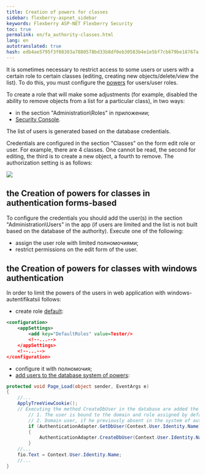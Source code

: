 ```yaml
--- 
title: Creation of powers for classes 
sidebar: flexberry-aspnet_sidebar 
keywords: Flexberry ASP-NET Flexberry Security 
toc: true 
permalink: en/fa_authority-classes.html 
lang: en 
autotranslated: true 
hash: edb4ae5795f3f08303a7880578bd33b8df0eb30583b4e1e5bf7cb679be18767a 
--- 
```


It is sometimes necessary to restrict access to some users or users with a certain role to certain classes (editing, creating new objects/delete/view the list). To do this, you must configure the [powers](efs_security.html) for users/user roles. 

To create a role that will make some adjustments (for example, disabled the ability to remove objects from a list for a particular class), in two ways: 
* in the section "Administration\Roles" in приложении; 
* [Security Console](efs_security-console.html). 

The list of users is generated based on the database credentials. 

Credentials are configured in the section "Classes" on the form edit role or user. For example, there are 4 classes. One cannot be read, the second for editing, the third is to create a new object, a fourth to remove. The authorization setting is as follows: 

![](/images/pages/products/flexberry-aspnet/aspnet/authority-to-classes.png) 

## the Creation of powers for classes in authentication forms-based 

To configure the credentials you should add the user(s) in the section "Administration\Users" in the app (if users are limited and the list is not built based on the database of the authority). Execute one of the following: 

* assign the user role with limited полномочиями; 
* restrict permissions on the edit form of the user. 

## the Creation of powers for classes with windows authentication 

In order to limit the powers of the users in web application with windows-autentifikatsii follows: 

* create role [default](fa_authentication-adapter.html): 

```xml
<configuration>
	<appSettings>
		<add key="DefaultRoles" value=Tester/>
		<!--...-->
	</appSettings>
	<!--...-->
</configuration>
``` 

* configure it with полномочия; 
* [add users to the database system of powers](fa_authentication-adapter.html): 

```csharp
protected void Page_Load(object sender, EventArgs e)
{
	//... 
	ApplyTreeViewCookie();
	// Executing the method CreateDbUser in the database are added the following objects: 
        // 1. The user is bound to the domain and role assigned by default. 
        // 2. Domain user, if he previously absent in the system of authority. 
        if (AuthenticationAdapter.GetDbUser(Context.User.Identity.Name) == null)
        {
            AuthenticationAdapter.CreateDbUser(Context.User.Identity.Name);
        }
	//... 
	fio.Text = Context.User.Identity.Name;
	//... 
}
``` 



